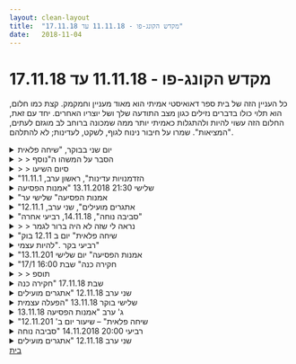 ```yaml
---
layout: clean-layout
title:  "מקדש הקונג-פו - 11.11.18 עד 17.11.18"
date:   2018-11-04
---
```

# מקדש הקונג-פו - 11.11.18 עד 17.11.18 
כל העניין הזה של בית ספר דאואיסטי אמיתי הוא מאוד מעניין וחמקמק. קצת כמו חלום, הוא תלוי כולו בדברים נזילים כגון מצב התודעה שלך ושל יוצריו האחרים. יחד עם זאת, החלום הזה עשוי להיות ולהתגלות כאמיתי יותר ממה שמכונה ברוחב לב מוגזם לעתים, &quot;המציאות&quot;. שמרו על חיבור נינוח לגוף, לשקט, לעדינות; לא להתלהם.

<details>
                    <summary>יום שני בבוקר, "שיחה פלאית</summary>
                    שיעור מוזר. הגעתי ב6:32. אולי השעה הכי מוקדמת שהגעתי בה לשיעור אי פעם, כשהגעתי מירושלים. <br> בנקודת המפגש לא היה אף אחד. <br> התחלתי לעבוד עם עצמי, בנינוחות, בעיקר על נינוחות בגוף. <br> ובאיזה שהוא שלב עבר רמי ואמר שהוא ועוד אנשים בקבוצה קיבלו אימייל... פתאום נראה לי לא הגיוני המצב, והבנתי שככל הנראה בן חושב שהשיעור שלי בוטל. <br> המשכתי לעבוד, אבל היו לי מחשבות כל הזמן של לא ברור לי מה אני אמורה לעשות. החלטתי לפתוח פלאפון ולבדוק אם אני לא זוכרת ואכן ביטלתי את השיעור... אבל לא מצאתי אישור לכך. בשבע כתבתי לבן אימייל שמסביר את המצב, מתלבט אם להצטרף לאחרים ומחליט שלא, אומר שאלך לי לנקודת השיעור הקודמת ואעבוד שם, ושהפלאפון שלי פתוח לכל מקרה. הייתי עם פלאפון פתוח עד 7:23 ואז סגרתי - מאוד הפריע לי. <br> בנקודת השיעור עבדתי בצורה &quot;מופרעת&quot;, כאילו שם ולא שם. כאילו אני מחכה למשהו (חיכיתי באמת). <br> בעיקר הרגשתי חוסר שקט - מעבר שוב ושוב לפלאפון, לבדוק מה קורה ותוך כדי לבדוק דברים אחרים, והיו גם צפצופים... עד שסגרתי. <br> יחד עם זאת עשיתי כמה תרגילים מעולים - על שלושת התנועות ה&quot;טבעיות&quot; משיעור קודם שלי. קודם כל הליכה בבעיטות, שהיתה לי מאוד נעימה. ואז שלוש התנועות. הליכה על ארבע, שיפור מדהים, ממש יותר נמוך ומפושט ויותר חייתי כזה וצמוד לקרקע. גם הליכה שפופה היתה ללא הכר, תנועתית והרבה יותר קלה וגם מהירה. בגלגול ראיתי כמה קשיים ומין מחסום גמישות בכתף שנעשה לי ברור. עשיתי גם עבודה על ארבעת ה&quot;פרישות&quot;, שהיתה בהן נוקשות רבה, לא כל כך הסתדרתי שם. התקדמתי קצת בקפיצות מסביב לעצמי בצורה שהצלחתי להבחין בה. בעיקר הרגשתי שההתקדמות היא בהבחנה של הנוקשות. <br> אחרי שסגרתי את הפלאפון המשכתי לעבוד בצורה יותר מוצלחת אבל עדיין מאוד מפוזרת. <br> עשיתי אחרי זה מדיטציה של עשר דקות שהיתה לי מאוד טובה וממקדת. הרגשתי היטב שהיתה לי ציפיה מעצמי לאיזו שהיא אנרגיה אבל שהגוף דווקא ביקש בהתחלה שקט ובלי אנרגיה. האמת שביקש לרקוד בעדינות כזו. קצת נתתי לו.&nbsp;&nbsp;<br> מרחוק ראיתי את רמי ואת אינגריד עובדים והיה לי שוב ברור שאני לא אמורה להצטרף אליהם. <br> בסוף השיעור עשיתי הרבה פעמים את פורמת חמש החיות, וזה הךף והשתפר. בערך 6 או שבע פעמים. בסוף זה נהיה חד כזה, חלק, והסתתים ממש כמעט איפה שהתחלתי. הרגיש כמו משהו חדש, מוזר, לא לגמרי שלי אבל מעניין ו&quot;נוסף&quot;. <br> הלכתי בתחושה שהייתי צריכה עוד, בעיקר תנועה, כאילו ככל שהתקדם השיעור נוצרה עוד ועוד תנועה יותר ויותר אנרגטית. אבל בחרתי ללכת, למרות התשוקה לעוד תנועה, בלי לגמרי שברור לי למה - רציתי להגיע הביתה יותר מוקדם. אבל היה שם עוד משהו שקצת דומה ללאכול אוכל שאני לא באמת מרגישה שאני רוצה אבל שמשהו (הרגל?) אומר שזו הזדמנות ושכן.&nbsp;&nbsp;משהו כזה. זה לגמרי לא זה אבל אשאיר את ההסבר הזה בכל זאת. <br> <br> <br> אחרי זה היתה לי שיחה באימייל עם בן על איך קרה הבלבול הזה. זה מוזר, עדיין לא מבינה, אבל לא כל כך משנה. נדמה לי שההחלטה להקפיד שביטולים יוכרזו יחד עם תאריך שלהם ובשרשורים נפרדים היא החלטה מצוינת שמרגישה לי כזה נעים ונכון. <br> <br> <br> <br>
                  </details><details>
                    <summary>> > הסבר על המשהו ה"נוסף</summary>
                    משהו בתנועה שלי נהיה &quot;נוסף&quot;. כאילו נוצר &quot;מבנה&quot;חדש (מתחבר לי להרס ובנייה משיעור לפני כמה שבועות) <br> אך המבנה הזה הוא מוזר לי - חלק, מזכוכית, מודרני כזה, משהו חמקמק ומבריק. <br> קשה לי להסביר. כאילו אני עושה את התנועה אבל בעצם מי שעושה אותה זה זוג רקדני קרח כאלה, במופע עם אורות ומוזיקה ושלא באמת שומעים את התנועה, רק את המוזיקה. התנועה עוברת מתחת לרדאר. <br>
                  </details><details>
                    <summary>> > סיום השיעו</summary>
                    אולי רק להגיד שסיום השיעור גם לא היה ברור לי לגמרי. אולי, אבל לא באמת, אולי כי לא היה ברור לי שהוא התחיל. אבל בעיקר פשוט מבלבול או אי בהירות או אי החלטה. <br> כאילו סיימתי אותו ואז המשכתי עם הפורמות. אני חושבת שאם אני באמת שואלת את עצמי מתי השיעור הסתיים זה היה אחרי הפורמות, בסביבות 8:20. <br> אגב, בפורמות היה קצת מאבק - כאילו שוב מישהו אמר לי להפסיק (כמו עם האוכל, לעשות משהו שלא באמת רציתי...) אבל כאן לא הקשבתי לקול הזה ופשוט המשכתי למרות הקול הזה, עד שהייתי מסופקת מכך שהפורמה היתה לי כמו שרציתי, מבחינת נקודת הסיום לעומת ההתחלה.
                  </details><details>
                    <summary>"הזדמנויות עדינות", ראשון ערב, 11.11.1</summary>
                    ההנחיה מראש לשיעור היתה לעצמאות מלאה מכל הבחינות.<br> נכחו במקום: בועז, בעז, יניב וריב<br> <br> התחלתי בסביבות 19:30 עם ברכה.<br> הרגשתי את הגוף ונסיתי להיפתח ללמידה.<br> תרגלתי מגוון תנועות ומתיחות.<br> פורמות עם דגש על פשטות ונינוחות.<br> חוויתי רצון לשתף פעולה עם אחרים ובו זמנית פחד ליזום משהו.<br> <br> יצאתי לסיור באזור עם התבוננות פנימית וחיצונית.<br> כשחזרתי ריב שיתף אותי לגבי כוונה לשנות מיקום. בזמן שעמדנו שם הצעתי לו להעביר לשנינו תרגול כלשהו.<br> התבוננו על ההבדל בין בעיטה צדית שהיא מוחזקת יותר לכזו שיש בה איכות של שחרור הרגל. בדקנו לגבי הבעיטה המשוחררת - באיזו רגל היא יוצאת לנו טובה יותר.<br> בהמשך עברנו להסתכל על יניב ובועז שתרגלו ניתורים על מדרגה, וניסינו להבחין בהבדלי הרמות בניתורים שלהם, ובכל מני איכויות בהם.<br> <br> שינינו כולנו מיקום לאיזור לא רחוק משם.<br> <br> יחד עם ריב ובועז - סימוני חבטות על אדם אחר, בסבב. בכל פעם מכריזים את מה מנסים לדייק. למשל, מיקום הפגיעה או האפקט שהיא יוצרת...<br> בהמשך הוספנו דגשים - שלא חוזרים לאותו מקום שממנו יצאנו, ואז גם שמי שמסמנים עליו יכול להתגונן.<br> <br> עברנו לעבודה בישיבה וגם יניב הצטרף. שיתופים והיעזרות אחד בשני בנושאים כמו:<br> הוצאה לאור של דברים,<br> קושי לעשות דברים שרוצים,<br> כוחות שגורמים לעשיות שלנו להיפסק וצליחה של הפסקות כאלה,<br> דרכים לעשות כסף<br> <br> יניב סיים את שיעורו וזמן לא רב אחר כך חזרנו בועז, ריב ואני לאזור של נקודת המפגש, שם נפרדנו.<br> <br> ישבתי לעבודת דמיון של השבוע הקרוב והבאת אור לתוכו.<br> סיימתי בברכה, קצת אחרי עשר.<br>
                  </details><details>
                    <summary>שלישי 21:30 13.11.2018 "אמנות הפסיעה</summary>
                    השיעור התחיל בכיכר רבין בסמוך לבריכה האקולוגית והמשיך בכיכר חסידי אומות העולם ושם הסתיים (גן העיר למטה)<br> <br> ההנחיה הייתה לעבור דרך 3, 7, או 10 טכניקות ריפוי. התחלתי עם 3 בלי לדעת אם אמשיך ל7, המשכתי ל7, ובאותו אופן המשכתי ל10.<br> לא ידעתי מראש מה אעשה מלבד הטכניקה הראשונה. לאחר שסיימתי אותה עלו בי עוד שניים, ולאחר שסיימתי אותן רשמתי לעצמי עוד 4<br> וביצעתי אותן, ולאחר שסיימתי אותן, רשמתי לעצמי עוד 3.<br> <br> 1. שימת לב לתחושות, בכלל, לשמור על מודעות אליהן ברצף.<br> 2. מתן אישור לכל התחושות להיות, הרגשה שלהן, לאשר להן שהם מושלמות.<br> 3. עבודה עם אור לבן ואור בכלל.<br> 4. הסכמה עמוקה יותר להתרפא, להסכים ולהרשות לריפוי להיות.<br> 5. עבודה עם להבה סגולה של התמרה.<br> 6. שהייה בתוך אנרגיה של אמון.<br> 7. הכרת תודה.<br> 8. שימת לב לכל הצקה פנימית או חיצונית.<br> 9. שימת לב לשקט, שהרעש נמצא בתוך שקט.<br> 10. הרגע הזה. הכרה בכך שכל מה שאני זקוק לו נמצא כאן, כולל חישת הגוף, כולל התמרה ותהליכים של כל מיני רכיבים.<br> <br> היה לי שיעור טוב, לא כל כך קל אבל עם הרבה הצלחות. לאחר השיעור הרגשתי הרבה יותר טוב מלפניו.<br> <br> השיעור התחיל ב15:21 והסתיים ב17:21.
                  </details><details>
                    <summary>"אמנות הפסיעה" שלישי ער</summary>
                    שעת התחלה 20:10<br> <br> שלושה צעדי ריפוי באו בדיוק בזמן לאחר ברך קצת תקועה.<br> 1. מדיטציה תחושות גוף <br> 2. תנועה וחקירה נעימה ומיטיבה. הרבה קליקים יצאו לי מהגוף מהמון מקומות <br> עבודה בדיקה האם הם באמת מפריעים לי..<br> 3. תרגול באפשור + הרדמות קלה. <br> <br> שעת סיום 21:00<br> <br> מדדי דרור לשיעור:<br> הנאה : 2<br> לימוד : 1<br>
                  </details><details>
                    <summary>"אתגרים מועילים", שני ערב, 12.11.1</summary>
                    לפני השיעור: עבודה עם בן (הזזות ואז לנסות לגעת ולא להנגע). ראיתי מאבק בעצמי, ראיתי גם חוסר ריכוז, וראיתי שאני קצת רואה את הדברים האלה.<br> <br> בשיעור: מציירים קוים דמיוניים ומזיזים אותם. אחר כך בעבודה בזוגות (אני עם מיכל) תוך כדי הליכה לגן פינצ&#39;וק. <br> <br> בגן עבודה עם מיכל. שם לב לניתוק שבא לפעמים לחוויה שלי. נהנה מחלקים בעבודה עם מיכל. <br> <br> אחר כך מתיחות נעימות של רגל המונחת על המתקן הגדול שבגן.<br> <br> אחר כך בעיטות. בבן ואחד בשני תוך כדי התקדמות.<br> <br> בסוף עבודה פנימית נעימה ומדויקת שמיכל מנחה את שנינו. הייתה שם איכות של קבלה וראייה של ההצלחה. היה לשים לב לשקט. זה היה כיף. ראיתי את המאבק הפנימי והרשתי גם לו להיות.<br> <br> היו בשיעור איתי: בן, מיכל, שיר וסשה. היו גם עוד תלמידים בשיעור: ריב, אסא, מישהי שאני לא יודע מי זאת, ומישהו שאני לא ממש יודע מי הוא.<br> <br> השיעור ארך סביב שעתיים ומשהו.
                  </details><details>
                    <summary>"סביבה נוחה", 14.11.18, רביעי אחרה"</summary>
                    מצאתי לי מקום נחמד לצפות בו בסרט &quot;ספורט הדמים&quot;, מרחב כזה שאפשר לבוא ללמוד בו, בתל אביב קרוב לאלנבי. מקום נעים עם שקט ועוד אנשים. כי התחשק לי לצפות בסרט מחוץ לבית.<br> <br> בארבע וחצי התחלתי לראות את הסרט, עד שש כזה.<br> <br> אהבתי את הסרט. הדמות הראשית מעוררת השראה. <br> <br> מבחינה פנימית זיהיתי לכל אורך הסרט איזה אי נחת ברקע. חלק מהזמן תוך כדי הצפייה גם התייחסתי אליו וזה היה טוב.
                  </details><details>
                    <summary>> > נראה לי שזה לא היה ברור לגמר</summary>
                    ובא לי להסביר: זה לא בית קפה או משהו בסגנון, אלא ממש מרחב שנועד לסטודנטים ועצמאיים שגרים בעיר ומחפשים מרחב שקט ונעים לעבוד\ללמוד בו.
                  </details><details>
                    <summary>"שיחה פלאית" יום ב 12.11 בוק</summary>
                    נפגשתי עם אינגריד במקום המפגש משבוע שעבר,<br> כפי שנאמר לנו. הופתעתי, שהיא בחרה להגיע לנקודה שהתחלנו את השיעור<br> הקודם, ולא במקום בו התאמנו, וכמה שזכרתי שם היינו<br> אמורים להיפגש (במרכז הרחבה).<br> בדרך למקום המפגש המיוחד הזה, פגשתי את דורית,<br> וזכרתי שהיא לא במכותבים למפגש, בכל מקרה משהו בי<br> ראה שנכון להסביר לה שההוראות שלי הן ללכת<br> למקום מפגש אחר. ונפרדנו. <br> השיחה הלימודית עם אינגריד הייתה מעולה לגמרי,<br> ולפי ההוראות משעברה השעה 0750 אפשרנו לעצמנו<br> להמשיך אותה בבית קפה.<br> <br>
                  </details><details>
                    <summary>רביעי בקר ."להיות עצמי"</summary>
                    <br> <br> להיות עצמי<br> <br> תנועה-שיחרור של&nbsp;&nbsp;מפרקי כפות הידיים והגפיים.כמו גלים שעוברים בגוף .<br> מזיזים את האגן ,בתחושה שמזיזים מים ממקום למקום <br> <br> מתיחות<br> הרפיה נעימות קלילות<br> <br> שיחה חופשית- תוך כדי שחשים את עצמינו&nbsp;&nbsp;ולא נבלעים בשיחה .ניסיתי לזכור את זה לאורך כל השיחה .<br> בן מספר לי סיפורי ילדות . הסיפור מרגיע ומקרב אותי אליו . .בערב סיפרתי לבן שלי על סבא אריה ,אבא שלי .איך הוא התחיל לשחות&nbsp;&nbsp;ו מאדם שמזניח את עצמו נהיה ספורטאי חטוב.וכמה הוא מרגיש חופשיבמים..,הסיפור <br> סופר בצורה רגועה ונעימה ביתית כזו,<br> אחרי השיעור <br> העברתי שיעור ציור,לפני כן אספתי את התלמידים עשיתי אתם חימום והזכרתי בפניהם את המושג קלילות,נעימות,הרפיה .-מתוך חיבור לטבעיות<br> שאלתי את בן על איך להתיחס לבן שלי&nbsp;&nbsp;שעובר משבר כלשהו כמו ילד או כמו מבוגר <br> -יש בו את שני הצדדים.שניהם זקוקים לתמיכה ולאישור-בערב חיבקתי אותו כמו ילד ,אחרי שקיבל את מנת החום היה פנוי רגשית להיותו בוגר-<br> לתת *להיות* למה שעולה בי .לראות את השכבות שאני עטופה בהן והן ישרו מעצמן או לפחות חלקן ככול שאהיה עצמי .צמיחה-מנסה לזהות רגעים של צמיחה ,שנמצאת בפתיחות, חיבור לגוף,הקשבה, טבעיות.<br> עלה נושא של פחד מלא להיות בסדר-אני זוכרת את בן מתכווץ ואת עצמי לפעמים מותרדת <br> <br> שיתפתי שלפעמים נראה לי שהייתי רוצה להיצמד לבן כדי ללמוד עוד.בן ענה לי שאצמד לעצמי ושהוא המורה ,רק מאיר דברים שישנם בתוכי. ראיתי איך הדימוי של תלמידה לא מספיק טובה עולה,איך הרצון למצוא תשובות בחוץ עולה .ובן מזכיר לי שהכל בתוכי.<br> <br> <br> תודה<br> <br> <br> <br><br><br><table width='70%' cellpadding='0' cellspacing='0' bgcolor='#C6C7C6'><tr><td height='1'></td></tr></table><br><a href="http://www.tirzafreund.com" target="_blank" rel=nofollow>www.tirzafreund.com</a>
                  </details><details>
                    <summary>"אמנות הפסיעה" יום שלישי 13.11.201</summary>
                    שעת התחלה 9:00<br> השיעור היה קצת שונה מהתכנון: הוא התחיל במעין שיעור שהעברתי לילדים&nbsp;&nbsp;לפני השיעור וגלש לתחילת השיעור תוך כדי כך שהם הלכו לישון.<br> ההתמקדות שלי הייתה בשימוש בטכניקות ריפוי, במקביל היה ניסיון כלשהו לבצע איזשהו קטלוג של הטכניקות.<br> התחלתי בשלוש טכניקות:<br> תשומת לב לנשימה<br> אור<br> חישת הגוף<br> לאחר מכן עברתי לטכניקות נוספות 7 במספר:<br> התחברות למקורות כוח מחוצה לי (לשדה הכוח של היקום)<br> לתת לכוח למלא אותי<br> לזרום עם הכוח (כוחה של אי ההתנגדות)<br> טכניקות אור נוספות (מקורות אור מחוצה לי מציפים אותי)<br> מעבר אל הכאב(ריצה אל הכאב להרגיש אותו במלוא הכוח)<br> למלא את הכאב באור.<br> שחרור,הרפיה. <br> השיעור נמשך תוך כדי הרדמות השיעור הסתיים ביום רביעי בבוקר.<br> <br> <br> <br> <br> <br>
                  </details><details>
                    <summary>"חקירה כנה" שבת 16:00 17/1</summary>
                    17/11/18<br> <br> כשקיבלתי הודעה על כך שהשיעור יהיה מול המייל הרגשתי (בדומה לפעמים קודמות) תחושות ממשפחת אכזבה/תסכול/כעס, או שקיבלתי עונש כלשהו. לא הייתה בי נחישות/כוונה להפיק תועלת מהשיעור אלא מן תחושה של - אצליח לגייס משמעת עצמית כדי לבצע את המוטל עלי, &quot;אין מה לעשות זה חלק מהחבילה של הלימודים&quot; <br> <br> בשעה 15:00 בערך פתחתי את המייל בשעה 16:00 בערך סיימתי. <br> והחלטתי שיהיה מועיל לפני שאני מתחיל לבצע את המשימות,<br> לרדת למטה לשבת 15 דקות ולהרגיש את הנשימה.<br> <br> בגינה ליד הבית.<br> התמודדות עם כאבים בגוף, קושי למצוא אזור מתאים,<br> בחירה לשבת בתנוחה לא מושלמת, ולהתרווח בה.<br> <br> שימוש במפת למידה:<br> להרגיש בנוח, להשתפר במשהו, להערך לקראת זה שהתרגול יהיה כמה שעות.<br> עלו גם: שימוש בתיוג באמצעות המילה &quot;זה&quot; של רסיסי חוויה, שאיפה לחוש כיצד המפשעה מושפעת מהנשימה.<br> <br> בבית.<br> ישיבה מול המייל,<br> ניסיון להשיב על ההנחיה.<br> עולות בי תחושות של אכזבה/כעס/חשדנות.<br> זיהוי מחשבה לפעול בצורה חיצונית/שטחית כדי לצאת ידי חובה.<br> שילוב בין הרצון לפעול באופן פנימי ומהותי&nbsp;&nbsp;לבין חלק שרוצה פשוט &quot;לגמור עם זה&quot; מתוך תחושת תסכול.<br> <br> מתוך 10 הדברים שכתבתי, חלק נראו לי מלהיבים במידה זו או אחרת.<br> <br> אחרי שסיימתי את האימון, הלכתי במטרה לנוע/לזוז בחוץ. <br> סרקתי חלק מתהרגילים התנועתיים שעשיתי בשיעור הקודם (קפיצות/מתיחות רגליים/בעיטות)<br> והמשכתי לעוד תנועות. עם מוזיקה (סווינג, בובי מקפרין יו יו מה)<br> דמיינתי מפגש עתידי שאני מנחה - אימפרוביזציה בתנועה במרחב הציבורי. <br> <br> <br>
                  </details><details>
                    <summary>> > תוספ</summary>
                    <br> התכתבות במייל:<br> <br> שלום,<br> הנה רעיונות לעשרה דברים:<br> 1. כתיבת יומן קבועה.<br> 2. אימון עצמאי שבועי למטרות תרגול חומרי השיעור האחרון, באידאל כולל משתתפים נוספים.<br> 3. עבודה פנימית מבוססת דמיון.<br> 4. תרגול פיזי מדי שבוע.<br> 5. קרבות אימון.<br> 6. תרגול חישה של הנשימה / גטף.<br> 7. אקרובטיקה.<br> 8. קריאה נינוחה.<br> 9. אימון פיזי בדגש על חיזוק וסיבולת.<br> 10. מרחב תרגול יומי קבוע - סביב קימה / הליכה לישון כנראה.<br>  <br> תודה,<br> אלון נירגד גיא<br> <br> **<br> <br> מעניין.<br> אני חושב שזה נחווה אצלי קצת צבאי מדי (איכשהו, לא יודע למה).<br> קצת מלאכותי ונוקשה מדי.<br> וגם חסר דברים חשובים, בסיסיים, שהרבה יותר משמעותי ללימודי הקונג-פו שלך, מרוב הדברים שציינת.<br> ועדיין, ברור שלהתנסות בלצקת מעט מהדברים הנ&quot;ל, בתצורה שתומכת בך וזורמת איתך ולא תוקפת אותך או מתקנת אותך (כי הרעיונות עצמם לא בשלים, אלא מבקשים להתפתח כחלק מהקשב החי שלך), יכול להועיל לך.<br> אני ממליץ שאם תלך על חלק מהדברים הנ&quot;ל, עשה את זה בתור בילוי ומחקר הנאתי, גם.<br> <br> (נכתב על ידי סייען קונג פו)<br> <br>
                  </details><details>
                    <summary>שבת 17.11.18 "חקירה כנה</summary>
                    שיעור חמוד ובעל פוטנציאל גדול. מול המחשב ברובו. <br> החל בשעה 15:00 בצהריים. <br> <br> קיבלתי לרשום או למצוא 10 דברים ש - &quot;אם תתחיל לעשות אותם (באופן קבוע)<br> אז יהיה אפשר לתת לתת לך עוד הרבה דברים נפלאים במסגרת לימודי הקונג-פו כרגע&nbsp;&nbsp;<br> שלא ממש התאפשר לתת לך קודם לכן...&quot;<br> <br> תוך כדי העבודה גלשתי בשער הפנימי, סידרתי את החדר, נעתי בחופשיות ועוד. <br> <br> אני מצרף כאן את הרשימה שלי, למרות שאני מרגיש שאני קצת מסיג גבול לפרטיות של עצמי. אבל אולי זה טוב, ואולי זה יעזור למישהו. ואולי זה יעזור גם לי. אז הנה: <br> <br> איניגו - להעמיק בעבודות עם פרטנרים - להפוך למאסטר בכל מיני סביבות עבודה. לתאם עם תלמידים אחרים או אנשים אחרים לעבוד איתם ולהשקיע זמן בלהתפתח בכך. <br> <br> נסיך אמבר - ליצור מציאויות באופן קבוע ומתוחקר. עושה את הקסם, יוצר את פיסת המציאות. חי אותה או עובר בה. בודק את עבודתי והתוצאות שלה. <br> <br> החוקר בספרית המנזר - שוהה בנעימות לעתים קרובות ביומן השיעורים. פשוט נהנה מהשהות שם עם הטקסטים עם הקריאה של עקבות האחרים, תקשורת איתם בפורום, לענות על שאלות. פשוט שם. באיכות ובנינוחות. <br> <br> משתתף אמיתי - מידע לעתים קרובות יותר בתהליכים, בפרוייקטים ובמטרות שלי. כך שיהיה ניתן לעזור לי בהם. משתף בעבודה שלי.<br> <br> האורקל - לשאול שאלות במרחב השאלות והתשובות, לנצל את התשובות. לעבוד איתן ולעבור תהליכים באמצעותן.<br> <br> אנטיוירוס ועדכוני תוכנה - סריקת וירוסים ושגיאות לעתים קרובות. מה מכביד או מטריד אותי בזמן האחרון? וגם - מה אני מבין לא נכון? לא מספיק לעומק?<br> <br> הגולש - לא צובר &quot;חובות&quot;, נמצא תמיד לפני הגל<br> <br> חוקר עצמאי - עובד באופן סדיר עם ספר עבודה כלשהו (לפחות אחד). מעלה דוחות עבודה, הגיגים ועקבות.<br> <br> יוצר אקטיבי - מחולל יוזם ומארגן מפגשים ושיעורים עצמאיים.<br> <br> הלוחם - מזהה אתגרים, פחדים וחסמים. מארגן את עצמי מולם. עובר דרכם. בשלב זה, אם זה מפחיד אותי או מאתגר אותי - סימן טוב שכדאי לשקול ללכת את זה.<br> <br> שיעור מעולה היה.<br> תודה!!
                  </details><details>
                    <summary>שני ערב 12.11.18 "אתגרים מועילים</summary>
                    שיעור כיפי להפליא, <br> שהחל עבורי בסביבות 19:10 בכיכר אתרים. <br> <br> הסבר מועיל שזרם דרכי לחיים על 3 המעגלים של ההגנה העצמית. יישום על מקרה דמיוני של ילד חלש בשכונת פשע כזו. אנחנו מדמיינים מה קורה אם לפתע בוקר אחד הילד מתעורר מצויד במעגל הראשון. אחר כך מצויד במעגל השני. אחר כך במעגל השלישי. <br> <br> עבודה מצוינת עם ריב בהדרכת בן. מתחלפים בתפקידים. אחד עם כפפות תוקף את השני רק עם הידיים. השני ללא כפפות מגן. כל פעם המגיש מגיש 120 חבטות. לשים לב ליכולת להתחמק. לשים לב לפוזיציה הרגשית שלי בקרב. לשים לב לנשימה. עבודה נכונה כוללת תשומת לב להצלחות ולהבין איך להרחיב אותן, להגביר אותן. תשומת לב לאי הצלחות ולהבין איך להתמיר ולמעט אותן. <br> <br> שיעור חזק ביותר, תודה!!!
                  </details><details>
                    <summary>שלישי בוקר 13.11.18 "הפעלה עצמית</summary>
                    שיעור משותף עם ליעוז<br> שהחל עבורי בשעה 9:30<br> <br> המשך קטן לעבודה שעשיתי עם ריב בליל אמש. בגרסה קטנה יותר. 20 חבטות כל פעם. ללא כפפות. <br> <br> תנועה למיניסטודיו ושיעור מהנה ביותר - דברים שהיינו רוצים לעצמנו בחמש השנים הבאות.&nbsp;&nbsp;דברים שהיינו רוצים לעצמנו השבוע. כיצד נעבוד היום או במהלך השבוע כך שהדבר יתרום לכך?<br> <br> שיעור נעים ומועיל מאוד לשנינו. יצאנו ממנו בתחושה טובה מאוד. <br> תודה!!<br>
                  </details><details>
                    <summary>13.11.18 ג' ערב "אמנות הפסיעה</summary>
                    קיבלנו הנחיה במייל לשיעור במקום שנבחר, בשעה שתתחיל לפני 21:00 לבחירתנו. <br> עלינו לעבור בין טכניקות ריפוי לבחירתנו. להתחיל ב-3, לעבור ל-7 ואז ל-10 אם רוצים. <br> <br> עשיתי:<br> <br> 10 דקות הרפייה וחישת הגוף בישיבה בעיניים עצומות<br> 10 דקות כיפוי, המחשבות מתעופפות<br> 5 דקות קבלה עצמית על כל מה שאני לא מרוצה ממנו<br> 7 דקות עיסוי עצמי, גב כתפיים כפות ידיים פנים, מרגיש השפעה והתרככות<br> 5 דקות nlp מול פחדים וחששות<br> 3 דקות אמירות חיוביות<br> 6 דקות הרפייה בשכיבה ונשימת אור לבן<br> <br> בין לבין עוד דקות בודדות של כיפוי עיניים<br> <br> 3 דקות סיכום שיעור<br> <br> סהכ כ57 דקות. נעים ומרגיע ומרפא.<br><br><table width='70%' cellpadding='0' cellspacing='0' bgcolor='#C6C7C6'><tr><td height='1'></td></tr></table><br><img border=0 src=../tapuzforum/images/Emo42.gif><br><br><b>יש בי אהבה והיא תנצח.</b><br><br><br><a rel=nofollow href=http://blog.tapuz.co.il/pathoftheone target=_blank style=color:black>http://blog.tapuz.co.il/pathoftheone</a>            <br><br>
                  </details><details>
                    <summary>"שיחה פלאית" – שיעור יום ב' 12.11.201</summary>
                    משתתפים: אינגריד, רמי – מנחה: בן<br> השיעור כמעט כולו הוקדש לשיחה בנושא למידה במסגרת קונג פו.<br> כל השיעור רמי ואני דיברנו ודיברנו, כאילו הרבה זמן עצרנו איזו שהירא זרימה ובוות אחת יצאה זרימה בלחץ גבוה. <br> לאחר מכן הרגשתי &quot;בעננים&quot;, אפילו שעות מאוחר יותר.<br> היה נפלא ומופלא, מרפא ומטהר.<br> תוך שיחה הזכרנו לעצמנו כמה פעמים שעלינו להתמקד בשיחה על למידה ולהימנע מלגלוש לנושאים אחרים.<br>
                  </details><details>
                    <summary>רביעי 20:00 14.11.2018 "סביבה נוחה</summary>
                    אני חווה חוסר אנרגיה וחוסר חיבור לפני השיעור ובמהלכו. אני מנסה לחוות את תחושת הניתוק בתחושה, להכליל אותה. מנסה להתחבר לרגע הזה בכל מיני דרכים ולאפשר וכו&#39; וקצת מצליח. <br> <br> בהמשך מקבל תרגול הזזות… בחוסר אנרגיה מנסה בכל זאת להשתפר כמה ששם לב. האנרגיה עולה בתרגול ויש יותר הבלחות של שימת לב והשתפרות. <br> <br> בתרגול חבטות בעזרת המרפקים יושב וחושב לא לעשות ואז מרגיש שהשיעור שלי כולל לעשות אפי&#39; אם לא מרגיש, איכשהוא כן להתחבר לזה. מתחיל בקטנה ומשתפר. יותר מדי מחשבות ובשלב מסויים מבין שזו העבודה של הגוף, ונותן לגוף לעבוד, להסיט או לחסום מרפקים ולצאת בסימון משלי. <br> <br> בעבודה על פורמה גם בהתחלה חושב לא לעשות, אולי לסיים את השיעור, אולי לשהות בעבודה פנימית, ואז מרגיש לעשות פורמה שלישית. עושה בצורה מינימלית, מדמיין שאני לבד פה ואני חסר אנרגיה אבל עובד על פורמה. מצליח לראות השתפרויות בכל מיני. בגדול בשיעור תחושה שרוצה להתחבר ולעשות שיעור ומצד שני מרגיש ממש חוסר חיבור ואנרגיה נמוכה.<br> <br> * הכל נראה לי נמוך, ירוד, חסר צבע שכזה. לא בטוח אם חוויתי משהו דומה בעבר *<br> <br> השיעור התחיל ב19:45 בערך, והשיעור הסתיים ב21:00. <br> <br> כל זה נכתב מיד במחברת לאחר השיעור.<br>
                  </details><details>
                    <summary>שני ערב 12.11.18 "אתגרים מועילים</summary>
                    לצייר קווים במרחב<br> לצייר קווים שמשנים את הצורה שלו<br> <br> ללמוד מהפרטנר<br> וגם תוך כדי הליכה<br> <br> לעשות במקביל<br> <br> לבעוט 10 בעיטות בבן חזק<br> לבעוט בבן בחופשיות בלי מספר והוא מסיט או בולם כשרוצה<br> <br> זה היה נפלא<br> <br> עבודה פנימית שהנחיתי אותי ואת ישי<br> זה היה מדויק וטוב<br> <br> מרחב של שקט<br> להרגיש את השקט ואם יש רעש אין בעיה איתו. השקט שם מאחורי הכל. <br> <br> להרגיש את השקט והרעש<br> <br> לקבל את עצמנו גם את התכונות שכביכול ממש אוהבים וגם את אלה שלא אוהבים. <br> לקבל את עצמנו כמו שאנחנו<br> זה גם חלק מהרגע הזה<br> לא לקבל את זה, זה סוג של להתנגד למה שקיים. <br> <br> <br> סיום, 22:10.
                  </details><a href="javascript:history.back()">בית</a>
